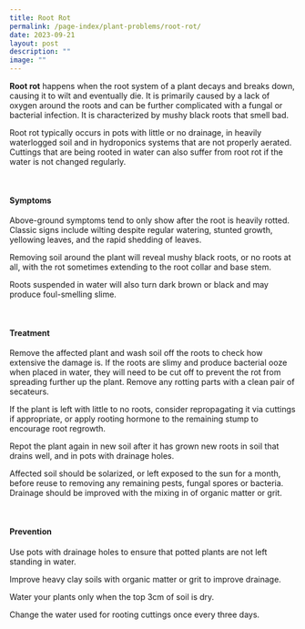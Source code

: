 ```yaml
---
title: Root Rot
permalink: /page-index/plant-problems/root-rot/
date: 2023-09-21
layout: post
description: ""
image: ""
---
```

<section>
	<p><b>Root rot</b> happens when the root system of a plant decays and breaks down, causing it to wilt and eventually die. It is primarily caused by a lack of oxygen around the roots and can be further complicated with a fungal or bacterial infection. It is characterized by mushy black roots that smell bad.</p>
	<p>Root rot typically occurs in pots with little or no drainage, in heavily waterlogged soil and in hydroponics systems that are not properly aerated. Cuttings that are being rooted in water can also suffer from root rot if the water is not changed regularly.</p>
	<br>
</section>

<section>
	<h4>Symptoms</h4>
  <p>Above-ground symptoms tend to only show after the root is heavily rotted. Classic signs include wilting despite regular watering, stunted growth, yellowing leaves, and the rapid shedding of leaves.</p>
  <p>Removing soil around the plant will reveal mushy black roots, or no roots at all, with the rot sometimes extending to the root collar and base stem. </p>
	<p>Roots suspended in water will also turn dark brown or black and may produce foul-smelling slime. </p>
	<br>
</section>

<section>
	<h4>Treatment</h4>
  <p>Remove the affected plant and wash soil off the roots to check how extensive the damage is. If the roots are slimy and produce bacterial ooze when placed in water, they will need to be cut off to prevent the rot from spreading further up the plant. Remove any rotting parts with a clean pair of secateurs.</p><p>
	</p><p>If the plant is left with little to no roots, consider repropagating it via cuttings if appropriate, or apply rooting hormone to the remaining stump to encourage root regrowth.</p>
	<p>Repot the plant again in new soil after it has grown new roots in soil that drains well, and in pots with drainage holes.</p>
	<p>Affected soil should be solarized, or left exposed to the sun for a month, before reuse to removing any remaining pests, fungal spores or bacteria. Drainage should be improved with the mixing in of organic matter or grit.</p>
	<br>
</section>

<section>
	<h4>Prevention</h4>
	<p>Use pots with drainage holes to ensure that potted plants are not left standing in water.</p>
	<p>Improve heavy clay soils with organic matter or grit to improve drainage.</p> 
	<p>Water your plants only when the top 3cm of soil is dry.</p>
	<p>Change the water used for rooting cuttings once every three days.</p> 
</section>